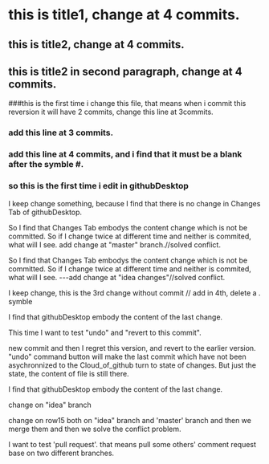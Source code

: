 # this is title1, change at 4 commits.
## this is title2, change at 4 commits.

## this is title2 in second paragraph, change at 4 commits.

###this is the first time i change this file, that means when i commit this reversion it will have 2 commits, change this line at 3commits.

### add this line at 3 commits.

### add this line at 4 commits, and i find that it must be a blank after the symble #.

### so this is the first time i edit in githubDesktop

I keep change something, because I find that there is no change in Changes Tab of githubDesktop.

So I find that Changes Tab embodys the content change which is not be committed. So if I change twice at different time and neither is commited, what will I see. add change at "master" branch.//solved conflict.

So I find that Changes Tab embodys the content change which is not be committed. So if I change twice at different time and neither is commited, what will I see. ---add change at "idea changes"//solved conflict.

I keep change, this is the 3rd change without commit // add in 4th, delete a . symble 

I find that githubDesktop embody the content of the last change.

This time I want to test "undo" and "revert to this commit".

new commit and then I regret this version, and revert to the earlier version.
"undo" command button will make the last commit which have not been asychronnized to the Cloud_of_github turn to state of changes. But just the state, the content of file is still there.


I find that githubDesktop embody the content of the last change.

change on "idea" branch

change on row15 both on "idea" branch and 'master' branch and then we merge them and then we solve the conflict problem.


I want to test 'pull request'. that means pull some others' comment request base on two different branches.
